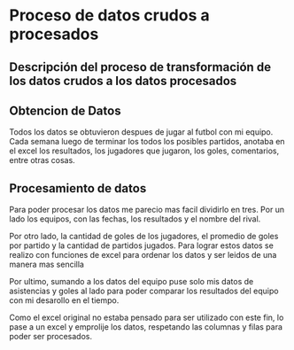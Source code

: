 # Proceso de datos crudos a procesados
## Descripción del proceso de transformación de los datos crudos a los datos procesados

## Obtencion de Datos

Todos los datos se obtuvieron despues de jugar al futbol con mi equipo. Cada semana luego de terminar los todos los posibles partidos, anotaba en el excel los resultados, los jugadores que jugaron, los goles, comentarios, entre otras cosas.

## Procesamiento de datos

Para poder procesar los datos me parecio mas facil dividirlo en tres. Por un lado los equipos, con las fechas, los resultados y el nombre del rival.

Por otro lado, la cantidad de goles de los jugadores, el promedio de goles por partido y la cantidad de partidos jugados. Para lograr estos datos se realizo con funciones de excel para ordenar los datos y ser leidos de una manera mas sencilla

Por ultimo, sumando a los datos del equipo puse solo mis datos de asistencias y goles al lado para poder comparar los resultados del equipo con mi desarollo en el tiempo.

Como el excel original no estaba pensado para ser utilizado con este fin, lo pase a un excel y emprolije los datos, respetando las columnas y filas para poder ser procesados.
